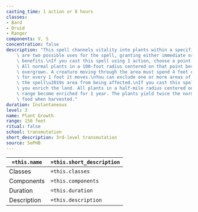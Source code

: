 ```yaml
---
casting_time: 1 action or 8 hours
classes:
- Bard
- Druid
- Ranger
components: V, S
concentration: false
description: "This spell channels vitality into plants within a specific area. There\
    \ are two possible uses for the spell, granting either immediate or long-term\
    \ benefits.\nIf you cast this spell using 1 action, choose a point within range.\
    \ All normal plants in a 100-foot radius centered on that point become thick and\
    \ overgrown. A creature moving through the area must spend 4 feet of movement\
    \ for every 1 foot it moves.\nYou can exclude one or more areas of any size within\
    \ the spell\u2019s area from being affected.\nIf you cast this spell over 8 hours,\
    \ you enrich the land. All plants in a half-mile radius centered on a point within\
    \ range become enriched for 1 year. The plants yield twice the normal amount of\
    \ food when harvested."
duration: Instantaneous
level: 3
name: Plant Growth
range: 150 feet
ritual: false
school: transmutation
short_description: 3rd-level transmutation
source: 5ePHB
---
```


| `=this.name` | `=this.short_description` |
| ------------ | ------------------------- |
| Classes      | `=this.classes`           |
| Components   | `=this.components`        |
| Duration     | `=this.duration`          |
| Description  | `=this.description`       |
